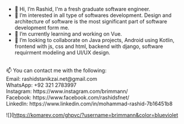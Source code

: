 - 👋 Hi, I’m Rashid, I'm a fresh graduate software engineer.
- 👀 I’m interested in all type of softwares development. Design and architecture of software is the most significant part of software development form me. 
- 🌱 I’m currently learning and working on Vue.
- 💞️ I’m looking to collaborate on Java projects, Android using Kotlin, frontend with js, css and html, backend with django, software requirment modeling and UI/UX design.
 <br>
 <div>📫 You can contact me with the following:
 <div>Email: rashidstanikzai.net@gmail.com</div>
 <div> WhatsApp: +92 321 2783997</div>
 <div>Instagram: https://www.instagram.com/brimmann/</div>
 <div>Facebook: https://www.facebook.com/rashidsfnet/</div>
 <div> LinkedIn: https://www.linkedin.com/in/mohammad-rashid-7b16451b8

<!---
hunter4923/hunter4923 is a ✨ special ✨ repository because its `README.md` (this file) appears on your GitHub profile.
You can click the Preview link to take a look at your changes.
--->


![](https://komarev.com/ghpvc/?username=brimmann&color=blueviolet
